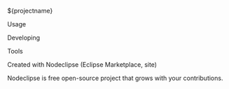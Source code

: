 ${projectname}

Usage

Developing

Tools

Created with Nodeclipse (Eclipse Marketplace, site)

Nodeclipse is free open-source project that grows with your contributions.

